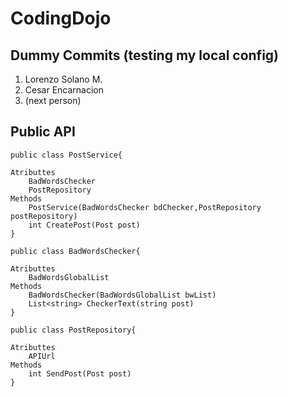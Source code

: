 # CodingDojo

## Dummy Commits (testing my local config)
1. Lorenzo Solano M.
2. Cesar Encarnacion
3. (next person)


## Public API

```
public class PostService{

Atributtes
    BadWordsChecker
    PostRepository
Methods
    PostService(BadWordsChecker bdChecker,PostRepository postRepository)
    int CreatePost(Post post)
}
```

```
public class BadWordsChecker{

Atributtes
    BadWordsGlobalList
Methods
    BadWordsChecker(BadWordsGlobalList bwList)
    List<string> CheckerText(string post)
}
```

```
public class PostRepository{

Atributtes
    APIUrl
Methods
    int SendPost(Post post)
}
```